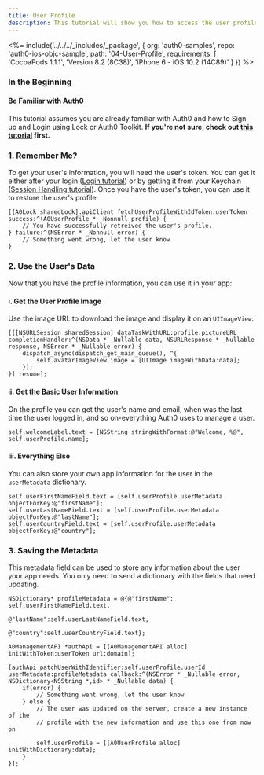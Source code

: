 ```yaml
---
title: User Profile
description: This tutorial will show you how to access the user profile from within your app, as well as how to update it.
---
```


<%= include('../../../_includes/_package', {
  org: 'auth0-samples',
  repo: 'auth0-ios-objc-sample',
  path: '04-User-Profile',
  requirements: [
    'CocoaPods 1.1.1',
    'Version 8.2 (8C38)',
    'iPhone 6 - iOS 10.2 (14C89)'
  ]
}) %>

### In the Beginning

#### Be Familiar with Auth0

This tutorial assumes you are already familiar with Auth0 and how to Sign up and Login using Lock or Auth0 Toolkit. **If you're not sure, check out [this tutorial](/quickstart/native/ios-objc/01-login) first.**

### 1. Remember Me?

To get your user's information, you will need the user's token. You can get it either after your login ([Login tutorial](01-login.md)) or by getting it from your Keychain ([Session Handling tutorial](03-session-handling.md)).
Once you have the user's token, you can use it to restore the user's profile:

```objc
[[A0Lock sharedLock].apiClient fetchUserProfileWithIdToken:userToken
success:^(A0UserProfile * _Nonnull profile) {
	// You have successfully retreived the user's profile.
} failure:^(NSError * _Nonnull error) {
	// Something went wrong, let the user know
}
```

### 2. Use the User's Data

Now that you have the profile information, you can use it in your app:

#### i. Get the User Profile Image

Use the image URL to download the image and display it on an `UIImageView`:

```objc
[[[NSURLSession sharedSession] dataTaskWithURL:profile.pictureURL completionHandler:^(NSData * _Nullable data, NSURLResponse * _Nullable response, NSError * _Nullable error) {
    dispatch_async(dispatch_get_main_queue(), ^{
        self.avatarImageView.image = [UIImage imageWithData:data];
    });
}] resume];
```

#### ii. Get the Basic User Information

On the profile you can get the user's name and email, when was the last time the user logged in, and so on-everything Auth0 uses to manage a user.

```objc
self.welcomeLabel.text = [NSString stringWithFormat:@"Welcome, %@", self.userProfile.name];
```

#### iii. Everything Else

You can also store your own app information for the user in the `userMetadata` dictionary.

```objc
self.userFirstNameField.text = [self.userProfile.userMetadata objectForKey:@"firstName"];
self.userLastNameField.text = [self.userProfile.userMetadata objectForKey:@"lastName"];
self.userCountryField.text = [self.userProfile.userMetadata objectForKey:@"country"];
```

### 3. Saving the Metadata

This metadata field can be used to store any information about the user your app needs. You only need to send a dictionary with the fields that need updating.

```objc
NSDictionary* profileMetadata = @{@"firstName": self.userFirstNameField.text,
                                  @"lastName":self.userLastNameField.text,
                                  @"country":self.userCountryField.text};

A0ManagementAPI *authApi = [[A0ManagementAPI alloc] initWithToken:userToken url:domain];

[authApi patchUserWithIdentifier:self.userProfile.userId userMetadata:profileMetadata callback:^(NSError * _Nullable error, NSDictionary<NSString *,id> * _Nullable data) {
    if(error) {
        // Something went wrong, let the user know
    } else {
        // The user was updated on the server, create a new instance of the
        // profile with the new information and use this one from now on

        self.userProfile = [[A0UserProfile alloc] initWithDictionary:data];
    }
}];
```
